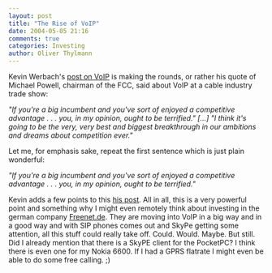 ```yaml
---
layout: post
title: "The Rise of VoIP"
date: 2004-05-05 21:16
comments: true
categories: Investing
author: Oliver Thylmann
---
```



Kevin Werbach's [post on VoIP](http://werbach.com/blog/2004/05/05.html#a1477) is making the rounds, or rather his quote of Michael Powell, chairman of the FCC, said about VoIP at a cable industry trade show:

*&quot;If you're a big incumbent and you've sort of enjoyed a competitive advantage . . . you, in my opinion, ought to be terrified.&quot; 
[...]
&quot;I think it's going to be the very, very best and biggest breakthrough in our ambitions and dreams about competition ever.&quot;*

Let me, for emphasis sake, repeat the first sentence which is just plain wonderful:

*&quot;If you're a big incumbent and you've sort of enjoyed a competitive advantage . . . you, in my opinion, ought to be terrified.&quot;*

Kevin adds a few points to this [his post](http://werbach.com/blog/2004/05/05.html#a1477). All in all, this is a very powerful point and something why I might even remotely think about investing in the german company [Freenet.de](http://www.freenet.de/). They are moving into VoIP in a big way and in a good way and with SIP phones comes out and SkyPe getting some attention, all this stuff could really take off. Could. Would. Maybe. But still. Did I already mention that there is a SkyPE client for the PocketPC? I think there is even one for my Nokia 6600. If I had a GPRS flatrate I might even be able to do some free calling. ;)


